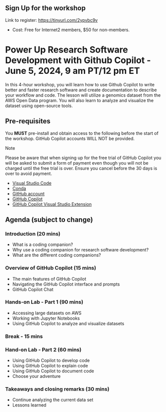 
## Sign Up for the workshop
Link to register: https://tinyurl.com/2ypvbc9v
- Cost: Free for Internet2 members, $50 for non-members. 
  
# Power Up Research Software Development with Github Copilot - June 5, 2024, 9 am PT/12 pm ET
In this 4-hour workshop, you will learn how to use Github Copilot to write better and faster research software and create documentation to describe your workflow and code. The lesson will utilize a genomics dataset from the AWS Open Data program. You will also learn to analyze and visualize the dataset using open-source tools. 

## Pre-requisites
You **MUST** pre-install and obtain access to the following before the start of the workshop. GitHub Copilot accounts WILL NOT be provided. 

> [!NOTE]
> Please be aware that when signing up for the free trial of GitHub Copilot you will be asked to submit a form of payment even though you will not be charged until the free trial is over. Ensure you cancel before the 30 days is over to avoid payment.




- [Visual Studio Code](https://code.visualstudio.com/)
- [Conda](https://conda.io/projects/conda/en/latest/user-guide/install/index.html)
- [GitHub account](https://github.com/)
- [GitHub Copilot](https://github.com/features/copilot)
- [GitHub Copilot Visual Studio Extension](https://marketplace.visualstudio.com/items?itemName=GitHub.copilotvs)


## Agenda (subject to change)

### Introduction (20 mins)
- What is a coding companion?
- Why use a coding companion for research software development?
- What are the different coding companions?

### Overview of GitHub Copilot (15 mins)
- The main features of GitHub Copilot
- Navigating the GitHub Copilot interface and prompts
- GitHub Copilot Chat

### Hands-on Lab - Part 1 (90 mins)
- Accessing large datasets on AWS
- Working with Jupyter Notebooks
- Using GitHub Copilot to analyze and visualize datasets

### Break - 15 mins

### Hand-on Lab - Part 2 (60 mins)
- Using GitHub Copilot to develop code
- Using GitHub Copilot to explain code
- Using GitHub Copilot to document code
- Choose your adventure

### Takeaways and closing remarks (30 mins)
- Continue analyzing the current data set
- Lessons learned
